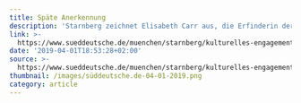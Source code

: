 ```yaml
---
title: Späte Anerkennung
description: 'Starnberg zeichnet Elisabeth Carr aus, die Erfinderin der "KunstRäume".'
link: >-
  https://www.sueddeutsche.de/muenchen/starnberg/kulturelles-engagement-spaete-anerkennung-1.4392333
date: '2019-04-01T18:53:28+02:00'
source: >-
  https://www.sueddeutsche.de/muenchen/starnberg/kulturelles-engagement-spaete-anerkennung-1.4392333
thumbnail: /images/süddeutsche.de-04-01-2019.png
category: article
---
```


